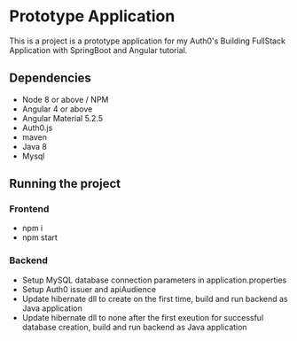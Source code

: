 #  Prototype Application
This is a project is a prototype application for my Auth0's Building FullStack Application with SpringBoot and Angular tutorial. 

## Dependencies
* Node 8 or above / NPM 
* Angular 4 or above
* Angular Material 5.2.5
* Auth0.js
* maven
* Java 8 
* Mysql 

## Running the project 
### Frontend
* npm i 
* npm start
###  Backend 
* Setup MySQL database connection parameters in application.properties
* Setup Auth0 issuer and apiAudience
* Update hibernate dll to create on the first time, build and run backend as Java application
* Update hibernate dll to none after the first exeution for successful database creation, build and run backend as Java application

